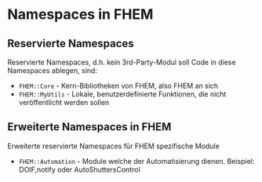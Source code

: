# Namespaces in FHEM

## Reservierte Namespaces
Reservierte Namespaces, d.h. kein 3rd-Party-Modul soll Code in diese Namespaces ablegen, sind:
* `FHEM::Core` - Kern-Bibliotheken von FHEM, also FHEM an sich
* `FHEM::MyUtils` - Lokale, benutzerdefinierte Funktionen, die nicht veröffentlicht werden sollen


## Erweiterte Namespaces in FHEM
Erweiterte reservierte Namespaces für FHEM spezifische Module
* `FHEM::Automation` - Module welche der Automatisierung dienen. Beispiel: DOIF,notify oder AutoShuttersControl
